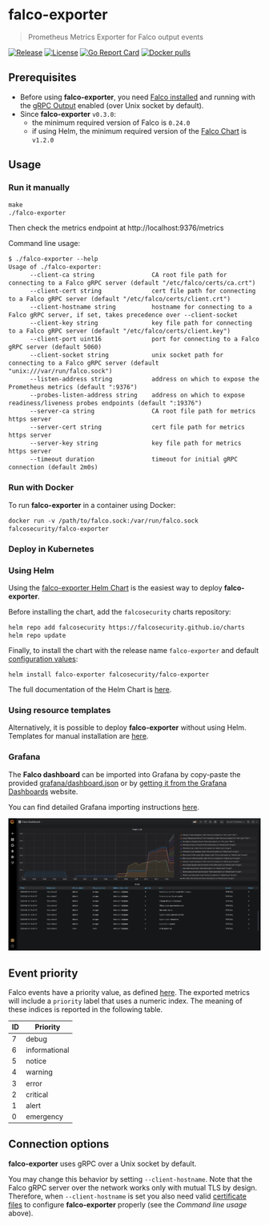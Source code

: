 # falco-exporter
> Prometheus Metrics Exporter for Falco output events

[![Release](https://img.shields.io/github/release/falcosecurity/falco-exporter.svg?style=flat-square)](https://github.com/falcosecurity/falco-exporter/releases/latest)
[![License](https://img.shields.io/github/license/falcosecurity/falco-exporter?style=flat-square)](LICENSE)
[![Go Report Card](https://goreportcard.com/badge/github.com/falcosecurity/falco-exporter?style=flat-square)](https://goreportcard.com/report/github.com/falcosecurity/falco-exporter)
[![Docker pulls](https://img.shields.io/docker/pulls/falcosecurity/falco-exporter?style=flat-square)](https://hub.docker.com/r/falcosecurity/falco-exporter)

## Prerequisites

- Before using **falco-exporter**, you need [Falco installed](https://falco.org/docs/getting-started/installation/) and running with the [gRPC Output](https://falco.org/docs/grpc/) enabled (over Unix socket by default).
- Since **falco-exporter** `v0.3.0`: 
  - the minimum required version of Falco is `0.24.0`
  - if using Helm, the minimum required version of the [Falco Chart](https://github.com/falcosecurity/charts/tree/master/falco) is `v1.2.0`


## Usage

### Run it manually

```shell
make
./falco-exporter
```
Then check the metrics endpoint at http://localhost:9376/metrics

Command line usage:
```
$ ./falco-exporter --help
Usage of ./falco-exporter:
      --client-ca string                CA root file path for connecting to a Falco gRPC server (default "/etc/falco/certs/ca.crt")
      --client-cert string              cert file path for connecting to a Falco gRPC server (default "/etc/falco/certs/client.crt")
      --client-hostname string          hostname for connecting to a Falco gRPC server, if set, takes precedence over --client-socket
      --client-key string               key file path for connecting to a Falco gRPC server (default "/etc/falco/certs/client.key")
      --client-port uint16              port for connecting to a Falco gRPC server (default 5060)
      --client-socket string            unix socket path for connecting to a Falco gRPC server (default "unix:///var/run/falco.sock")
      --listen-address string           address on which to expose the Prometheus metrics (default ":9376")
      --probes-listen-address string    address on which to expose readiness/liveness probes endpoints (default ":19376")
      --server-ca string                CA root file path for metrics https server
      --server-cert string              cert file path for metrics https server
      --server-key string               key file path for metrics https server
      --timeout duration                timeout for initial gRPC connection (default 2m0s)
```

### Run with Docker

To run **falco-exporter** in a container using Docker:

```shell
docker run -v /path/to/falco.sock:/var/run/falco.sock falcosecurity/falco-exporter
```

### Deploy in Kubernetes

### Using Helm

Using the [falco-exporter Helm Chart](https://github.com/falcosecurity/charts/tree/master/falco-exporter) is the easiest way to deploy **falco-exporter**.

Before installing the chart, add the `falcosecurity` charts repository:

```shell
helm repo add falcosecurity https://falcosecurity.github.io/charts
helm repo update
```

Finally, to install the chart with the release name `falco-exporter` and default [configuration values](https://github.com/falcosecurity/charts/blob/master/falco-exporter/values.yaml):

```shell
helm install falco-exporter falcosecurity/falco-exporter
```

The full documentation of the Helm Chart is [here](https://github.com/falcosecurity/charts/tree/master/falco-exporter).

### Using resource templates

Alternatively, it is possible to deploy **falco-exporter** without using Helm. Templates for manual installation are [here](deploy/k8s/falco-exporter).

### Grafana

The **Falco dashboard** can be imported into Grafana by copy-paste the provided [grafana/dashboard.json](grafana/dashboard.json) or by [getting it from the Grafana Dashboards](https://grafana.com/grafana/dashboards/11914) website.

You can find detailed Grafana importing instructions [here](https://grafana.com/docs/reference/export_import/).

![Falco dashboard](https://github.com/falcosecurity/falco-exporter/raw/master/grafana/preview.png)

## Event priority

Falco events have a priority value, as defined [here](https://github.com/falcosecurity/falco/blob/b76420fe471f8af220d742543637b5aae02ee556/userspace/engine/falco_common.h#L82-L89).
The exported metrics will include a `priority` label that uses a numeric index. The meaning of these indices is reported in the following table.

| ID  | Priority      |
| --- | ------------- |
| 7   | debug         |
| 6   | informational |
| 5   | notice        |
| 4   | warning       |
| 3   | error         |
| 2   | critical      |
| 1   | alert         |
| 0   | emergency     |

## Connection options

**falco-exporter** uses gRPC over a Unix socket by default. 

You may change this behavior by setting `--client-hostname`. Note that the Falco gRPC server over the network works only with mutual TLS by design. Therefore, when `--client-hostname` is set  you also need valid [certificate files](https://falco.org/docs/grpc/#certificates) to configure **falco-exporter** properly (see the *Command line usage* above).

